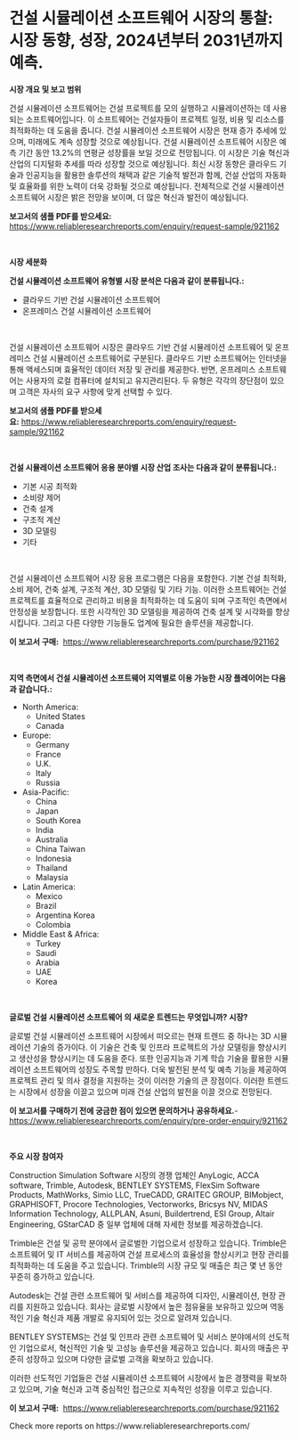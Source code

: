 <p><h1>건설 시뮬레이션 소프트웨어 시장의 통찰: 시장 동향, 성장, 2024년부터 2031년까지 예측.</h1></p><p><strong>시장 개요 및 보고 범위</strong></p>
<p><p>건설 시뮬레이션 소프트웨어는 건설 프로젝트를 모의 실행하고 시뮬레이션하는 데 사용되는 소프트웨어입니다. 이 소프트웨어는 건설자들이 프로젝트 일정, 비용 및 리소스를 최적화하는 데 도움을 줍니다. 건설 시뮬레이션 소프트웨어 시장은 현재 증가 추세에 있으며, 미래에도 계속 성장할 것으로 예상됩니다. 건설 시뮬레이션 소프트웨어 시장은 예측 기간 동안 13.2%의 연평균 성장률을 보일 것으로 전망됩니다. 이 시장은 기술 혁신과 산업의 디지털화 추세를 따라 성장할 것으로 예상됩니다. 최신 시장 동향은 클라우드 기술과 인공지능을 활용한 솔루션의 채택과 같은 기술적 발전과 함께, 건설 산업의 자동화 및 효율화를 위한 노력이 더욱 강화될 것으로 예상됩니다. 전체적으로 건설 시뮬레이션 소프트웨어 시장은 밝은 전망을 보이며, 더 많은 혁신과 발전이 예상됩니다.</p></p>
<p><strong>보고서의 샘플 PDF를 받으세요:</strong> <a href="https://www.reliableresearchreports.com/enquiry/request-sample/921162">https://www.reliableresearchreports.com/enquiry/request-sample/921162</a></p>
<p>&nbsp;</p>
<p><strong>시장 세분화</strong></p>
<p><strong>건설 시뮬레이션 소프트웨어 유형별 시장 분석은 다음과 같이 분류됩니다.:</strong></p>
<p><ul><li>클라우드 기반 건설 시뮬레이션 소프트웨어</li><li>온프레미스 건설 시뮬레이션 소프트웨어</li></ul></p>
<p>&nbsp;</p>
<p><p>건설 시뮬레이션 소프트웨어 시장은 클라우드 기반 건설 시뮬레이션 소프트웨어 및 온프레미스 건설 시뮬레이션 소프트웨어로 구분된다. 클라우드 기반 소프트웨어는 인터넷을 통해 액세스되며 효율적인 데이터 저장 및 관리를 제공한다. 반면, 온프레미스 소프트웨어는 사용자의 로컬 컴퓨터에 설치되고 유지관리된다. 두 유형은 각각의 장단점이 있으며 고객은 자사의 요구 사항에 맞게 선택할 수 있다.</p></p>
<p><strong>보고서의 샘플 PDF를 받으세요:</strong>&nbsp;<a href="https://www.reliableresearchreports.com/enquiry/request-sample/921162">https://www.reliableresearchreports.com/enquiry/request-sample/921162</a></p>
<p>&nbsp;</p>
<p><strong> 건설 시뮬레이션 소프트웨어 응용 분야별 시장 산업 조사는 다음과 같이 분류됩니다.:</strong></p>
<p><ul><li>기본 시공 최적화</li><li>소비량 제어</li><li>건축 설계</li><li>구조적 계산</li><li>3D 모델링</li><li>기타</li></ul></p>
<p>&nbsp;</p>
<p><p>건설 시뮬레이션 소프트웨어 시장 응용 프로그램은 다음을 포함한다. 기본 건설 최적화, 소비 제어, 건축 설계, 구조적 계산, 3D 모델링 및 기타 기능. 이러한 소프트웨어는 건설 프로젝트를 효율적으로 관리하고 비용을 최적화하는 데 도움이 되며 구조적인 측면에서 안정성을 보장합니다. 또한 시각적인 3D 모델링을 제공하여 건축 설계 및 시각화를 향상시킵니다. 그리고 다른 다양한 기능들도 업계에 필요한 솔루션을 제공합니다.</p></p>
<p><strong>이 보고서 구매:</strong>&nbsp; <a href="https://www.reliableresearchreports.com/purchase/921162">https://www.reliableresearchreports.com/purchase/921162</a></p>
<p>&nbsp;</p>
<p><strong>지역 측면에서 건설 시뮬레이션 소프트웨어 지역별로 이용 가능한 시장 플레이어는 다음과 같습니다.:</strong></p>
<p><ul>
    <li>
        North America:
        <ul>
            <li>United States</li>
            <li>Canada</li>
        </ul>
    </li>
    <li>
        Europe:
        <ul>
            <li>Germany</li>
            <li>France</li>
            <li>U.K.</li>
            <li>Italy</li>
            <li>Russia</li>
        </ul>
    </li>
    <li>
        Asia-Pacific:
        <ul>
            <li>China</li>
            <li>Japan</li>
            <li>South Korea</li>
            <li>India</li>
            <li>Australia</li>
            <li>China Taiwan</li>
            <li>Indonesia</li>
            <li>Thailand</li>
            <li>Malaysia</li>
        </ul>
    </li>
    <li>
        Latin America:
        <ul>
            <li>Mexico</li>
            <li>Brazil</li>
            <li>Argentina Korea</li>
            <li>Colombia</li>
        </ul>
    </li>
    <li>
        Middle East & Africa:
        <ul>
            <li>Turkey</li>
            <li>Saudi</li>
            <li>Arabia</li>
            <li>UAE</li>
            <li>Korea</li>
        </ul>
    </li>
    </ul></p>
<p>&nbsp;</p>
<p><strong>글로벌 건설 시뮬레이션 소프트웨어 의 새로운 트렌드는 무엇입니까? 시장?</strong></p>
<p><p>글로벌 건설 시뮬레이션 소프트웨어 시장에서 떠오르는 현재 트렌드 중 하나는 3D 시뮬레이션 기술의 증가이다. 이 기술은 건축 및 인프라 프로젝트의 가상 모델링을 향상시키고 생산성을 향상시키는 데 도움을 준다. 또한 인공지능과 기계 학습 기술을 활용한 시뮬레이션 소프트웨어의 성장도 주목할 만하다. 더욱 발전된 분석 및 예측 기능을 제공하여 프로젝트 관리 및 의사 결정을 지원하는 것이 이러한 기술의 큰 장점이다. 이러한 트렌드는 시장에서 성장을 이끌고 있으며 미래 건설 산업의 발전을 이끌 것으로 전망된다.</p></p>
<p><strong>이 보고서를 구매하기 전에 궁금한 점이 있으면 문의하거나 공유하세요.</strong>- <a href="https://www.reliableresearchreports.com/enquiry/pre-order-enquiry/921162">https://www.reliableresearchreports.com/enquiry/pre-order-enquiry/921162</a></p>
<p>&nbsp;</p>
<p><strong>주요 시장 참여자</strong></p>
<p><p>Construction Simulation Software 시장의 경쟁 업체인 AnyLogic, ACCA software, Trimble, Autodesk, BENTLEY SYSTEMS, FlexSim Software Products, MathWorks, Simio LLC, TrueCADD, GRAITEC GROUP, BIMobject, GRAPHISOFT, Procore Technologies, Vectorworks, Bricsys NV, MIDAS Information Technology, ALLPLAN, Asuni, Buildertrend, ESI Group, Altair Engineering, GStarCAD 중 일부 업체에 대해 자세한 정보를 제공하겠습니다.</p><p>Trimble은 건설 및 공학 분야에서 글로벌한 기업으로서 성장하고 있습니다. Trimble은 소프트웨어 및 IT 서비스를 제공하여 건설 프로세스의 효율성을 향상시키고 현장 관리를 최적화하는 데 도움을 주고 있습니다. Trimble의 시장 규모 및 매출은 최근 몇 년 동안 꾸준히 증가하고 있습니다.</p><p>Autodesk는 건설 관련 소프트웨어 및 서비스를 제공하여 디자인, 시뮬레이션, 현장 관리를 지원하고 있습니다. 회사는 글로벌 시장에서 높은 점유율을 보유하고 있으며 역동적인 기술 혁신과 제품 개발로 유지되어 있는 것으로 알려져 있습니다.</p><p>BENTLEY SYSTEMS는 건설 및 인프라 관련 소프트웨어 및 서비스 분야에서의 선도적인 기업으로서, 혁신적인 기술 및 고성능 솔루션을 제공하고 있습니다. 회사의 매출은 꾸준히 성장하고 있으며 다양한 글로벌 고객을 확보하고 있습니다.</p><p>이러한 선도적인 기업들은 건설 시뮬레이션 소프트웨어 시장에서 높은 경쟁력을 확보하고 있으며, 기술 혁신과 고객 중심적인 접근으로 지속적인 성장을 이루고 있습니다.</p></p>
<p><strong>이 보고서 구매:</strong>&nbsp;&nbsp;<a href="https://www.reliableresearchreports.com/purchase/921162">https://www.reliableresearchreports.com/purchase/921162</a></p>
<p>Check more reports on https://www.reliableresearchreports.com/</p>
